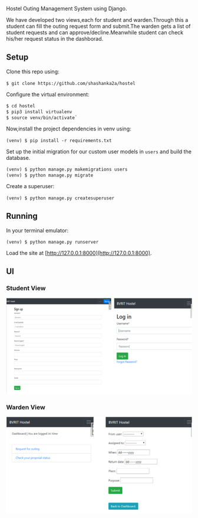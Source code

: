 Hostel Outing Management System using Django.

We have developed two views,each for student and warden.Through this a student can fill the outing request form and submit.The warden gets a list of student requests and can approve/decline.Meanwhile student can check his/her request status in the dashborad.


## Setup

Clone this repo using:

`$ git clone https://github.com/shashanka2a/hostel`

Configure the virtual environment:

```
$ cd hostel
$ pip3 install virtualenv
$ source venv/bin/activate`
```

Now,install the project dependencies in venv using:

`(venv) $ pip install -r requirements.txt`

Set up the initial migration for our custom user models in `users` and build the database.

```
(venv) $ python manage.py makemigrations users
(venv) $ python manage.py migrate
```

Create a superuser:

`(venv) $ python manage.py createsuperuser`


## Running

In your terminal emulator:
```
(venv) $ python manage.py runserver
```
Load the site at [http://127.0.0.1:8000](http://127.0.0.1:8000).


## UI

### Student View

![stu](student.PNG)


### Warden View

![war](warden.PNG)
